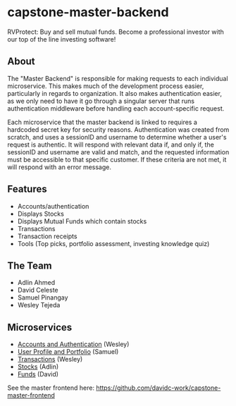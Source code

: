 # capstone-master-backend

RVProtect: Buy and sell mutual funds.  Become a professional investor with our top of the line investing software!

## About

The "Master Backend" is responsible for making requests to each individual microservice.  This makes much of the development process easier, particularly in regards to organization.  It also makes authentication easier, as we only need to have it go through a singular server that runs authentication middleware before handling each account-specific request.

Each microservice that the master backend is linked to requires a hardcoded secret key for security reasons.  Authentication was created from scratch, and uses a sessionID and username to determine whether a user's request is authentic.  It will respond with relevant data if, and only if, the sessionID and username are valid and match, and the requested information must be accessible to that specific customer.  If these criteria are not met, it will respond with an error message.

## Features
- Accounts/authentication
- Displays Stocks
- Displays Mutual Funds which contain stocks
- Transactions
- Transaction receipts
- Tools (Top picks, portfolio assessment, investing knowledge quiz)

## The Team
- Adlin Ahmed
- David Celeste
- Samuel Pinangay
- Wesley Tejeda

## Microservices
- <a href="https://github.com/WesleyTejeda/newBackendService">Accounts and Authentication</a> (Wesley)
- <a href="https://github.com/samuel-joseph/clientprofile-aws-microservice">User Profile and Portfolio</a> (Samuel)
- <a href="https://github.com/WesleyTejeda/transactions-microservice">Transactions</a> (Wesley)
- <a href="https://github.com/adlinahmed/stock-microservice">Stocks</a>  (Adlin)
- <a href="https://github.com/davidc-work/capstone-mutual-funds-backend">Funds</a> (David)

See the master frontend here: https://github.com/davidc-work/capstone-master-frontend
